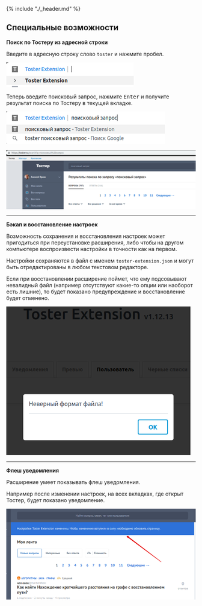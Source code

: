 {% include "./_header.md" %}

## Специальные возможности

**Поиск по Тостеру из адресной строки**

Введите в адресную строку слово `toster` и нажмите пробел.

![](images/screenshots/search-1.png)

Теперь введите поисковый запрос, нажмите <kbd>Enter</kbd> и получите результат поиска по Тостеру в текущей вкладке.

![](images/screenshots/search-2.png)

![](images/screenshots/search-3.png)

---

**Бэкап и восстановление настроек**

Возможность сохранения и восстановления настроек может пригодиться при переустановке расширения, либо чтобы на другом компьютере воспроизвести настройки в точности как на первом.

Настройки сохраняются в файл с именем `toster-extension.json` и могут быть отредактированы в любом текстовом редакторе.

Если при восстановлении расширение поймет, что ему подсовывают невалидный файл (например отсутствуют какие-то опции или наоборот есть лишние), то будет показано предупреждение и восстановление будет отменено.

![](images/screenshots/restore-settings.png)

---

**Флеш уведомления**

Расширение умеет показывать флеш уведомления.

Например после изменении настроек, на всех вкладках, где открыт Тостер, будет показано уведомление.

![](images/screenshots/flash-settings.png)
